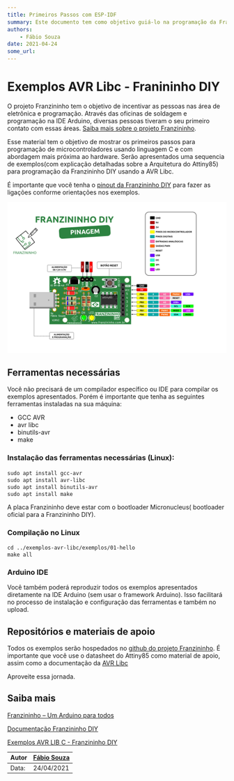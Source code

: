 ```yaml
---
title: Primeiros Passos com ESP-IDF
summary: Este documento tem como objetivo guiá-lo na programação da Franininho DIY com AVR LIB C
authors:
    - Fábio Souza
date: 2021-04-24
some_url:
---
```


# Exemplos AVR Libc - Franininho DIY

O projeto Franzininho tem o objetivo de incentivar as pessoas nas área de eletrônica e programação. Através das oficinas de soldagem e programação na IDE Arduino, diversas pessoas tiveram o seu primeiro contato com essas áreas. [Saiba mais sobre o projeto Franzininho](https://franzininho.com.br/).

Esse material tem o objetivo de mostrar os primeiros passos para programação de microcontroladores usando linguagem C e com abordagem mais próxima ao hardware. Serão apresentados uma sequencia de exemplos(com explicação detalhadas sobre a Arquitetura do Attiny85) para programação da Franzininho DIY usando a AVR Libc.

É importante que você tenha o [pinout da Franzininho DIY](https://github.com/Franzininho/imagens-franzininho/blob/main/franzininho_diy/Pinagem-completa-Franzininho-DIY-V2RV2.png) para fazer as ligações conforme orientações nos exemplos.

![pinout Franzininho DIY](img/0x00/Pinagem-Franzininho-DIY-V2RV2.png)


## Ferramentas necessárias

Você não precisará de um compilador específico ou IDE para compilar os exemplos apresentados. Porém é importante que tenha as seguintes ferramentas instaladas na sua máquina:

- GCC AVR
- avr libc
- binutils-avr
- make

### Instalação das ferramentas necessárias (Linux):
```shell
sudo apt install gcc-avr
sudo apt install avr-libc
sudo apt install binutils-avr
sudo apt install make
```

A placa Franzininho deve estar com o bootloader Micronucleus( bootloader oficial para a Franzininho DIY).

### Compilação no Linux

```shell
cd ../exemplos-avr-libc/exemplos/01-hello
make all
```

### Arduino IDE

Você também poderá reproduzir todos os exemplos apresentados diretamente na IDE Arduino (sem usar o framework Arduino). Isso facilitará no processo de instalação e configuração das ferramentas e também no upload.

## Repositórios e materiais de apoio

Todos os exemplos serão hospedados no [github do projeto Franzininho](https://github.com/Franzininho/exemplos-avr-libc/). É importante que você use o datasheet do Attiny85 como material de apoio, assim como a documentação da [AVR Libc](https://nongnu.org/avr-libc/)

Aproveite essa jornada.

## Saiba mais
[Franzininho – Um Arduino para todos](https://www.embarcados.com.br/franzininho/)

[Documentação Franzininho DIY](https://franzininho.gitbook.io/franzininho-docs/)

[Exemplos AVR LIB C - Franzininho DIY](https://franzininho.github.io/exemplos-avr-libc/)


| Autor | [Fábio Souza](https://github.com/FBSeletronica) |
|-------|-------------|
| Data: | 24/04/2021  |
